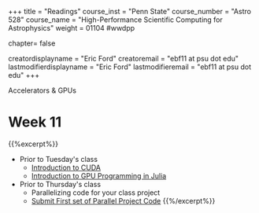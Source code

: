 +++
title = "Readings"
course_inst = "Penn State"
course_number = "Astro 528"
course_name = "High-Performance Scientific Computing for Astrophysics"
weight = 01104  #wwdpp

chapter= false

creatordisplayname = "Eric Ford"
creatoremail = "ebf11 at psu dot edu"
lastmodifierdisplayname = "Eric Ford"
lastmodifieremail = "ebf11 at psu dot edu"
+++

Accelerators & GPUs
# Week 11
{{%excerpt%}}
- Prior to Tuesday's class
   + [Introduction to CUDA](http://mc.stanford.edu/cgi-bin/images/f/f7/Darve_cme343_cuda_1.pdf)
   + [Introduction to GPU Programming in Julia](https://nextjournal.com/sdanisch/julia-gpu-programming)
- Prior to Thursday's class
   + Parallelizing code for your class project
   + [Submit First set of Parallel Project Code](/lessons/week11/project)
{{%/excerpt%}}
